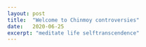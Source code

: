 ```yaml
---
layout: post
title:  "Welcome to Chinmoy controversies"
date:   2020-06-25
excerpt: "meditate life selftranscendence"
---
```

